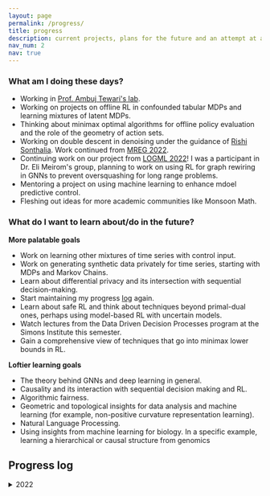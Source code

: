 ```yaml
---
layout: page
permalink: /progress/
title: progress
description: current projects, plans for the future and an attempt at a progress log.
nav_num: 2
nav: true
---
```

### What am I doing these days?
* Working in [Prof. Ambuj Tewari's lab](https://ambujtewari.github.io/).
* Working on projects on offline RL in confounded tabular MDPs and learning mixtures of latent MDPs.
* Thinking about minimax optimal algorithms for offline policy evaluation and the role of the geometry of action sets.
* Working on double descent in denoising under the guidance of [Rishi Sonthalia](https://sites.google.com/umich.edu/rsonthal/home?authuser=0). Work continued from [MREG 2022](https://sites.google.com/umich.edu/mreg-2022/home).
* Continuing work on our project from [LOGML 2022](https://www.logml.ai/)! I was a participant in Dr. Eli Meirom's group, planning to work on using RL for graph rewiring in GNNs to prevent oversquashing for long range problems.
* Mentoring a project on using machine learning to enhance mdoel predictive control.
* Fleshing out ideas for more academic communities like Monsoon Math.

### What do I want to learn about/do in the future?
**More palatable goals**
* Work on learning other mixtures of time series with control input.
* Work on generating synthetic data privately for time series, starting with MDPs and Markov Chains.
* Learn about differential privacy and its intersection with sequential decision-making.
* Start maintaining my progress [log](log) again.
* Learn about safe RL and think about techniques beyond primal-dual ones, perhaps using model-based RL with uncertain models.
* Watch lectures from the Data Driven Decision Processes program at the Simons Institute this semester.
* Gain a comprehensive view of techniques that go into minimax lower bounds in RL.

**Loftier learning goals**
* The theory behind GNNs and deep learning in general.
* Causality and its interaction with sequential decision making and RL.
* Algorithmic fairness.
* Geometric and topological insights for data analysis and machine learning (for example, non-positive curvature representation learning).
* Natural Language Processing.
* Using insights from machine learning for biology. In a specific example, learning a hierarchical or causal structure from genomics 

## Progress log

<details>
  <summary markdown="span"> 2022 </summary>
    
<details>
  <summary markdown="span"> March 2022 </summary>
 <details>
  <summary markdown="span"> March 6 </summary>
  Finished setting up my website and applying to a fellowship. Reviewed Math 626 material, worked out all of the assignment besides Q.1., which seems to be presenting issues.
</details>
   <details>
  <summary markdown="span"> March 7 </summary>
  Outside of a day full of classes and talks, spent about 3 hours ironing out Q.1., which proved to be non-trivial, and discovered an error in my solution to Q.4. Eventually talked to a student who said they saw the first passage decomposition being used in Q.4, which worked out very nicely. Read about some practical issues with RL research to mentally prepare myself before launching back into reading Sutton/Barto and following Silver's RL course.
</details>
  <details>
  <summary markdown="span"> March 8 </summary>
  Wrote up and submitted my assignment, attended Math 626. We constructed the stationary distribution for an irreducible Markov chain with a positively recurrent state. Started talking about periods of Markov chains and aperiodic Makrov chains. Completed Chapter 3 of Sutton/Barto and reviewed chapter 2, added my questions to Workflowy. Alekh Agarwal et al's RL theory book seems way more mathematically sound and attractive. Once I get a general overview of things from Sutton/Barto and Silver, I'll go to that book.
</details>
  <details>
  <summary markdown="span"> March 9, 10 and 11 </summary>
  Corrected mistakes in my Math 626 assignment, almost finished the Math 597 assignment due next week. Read part of Rishi Sonthalia's TreeRep paper. Love how they're leveraging the finite combinatorial possiblities in a tree stemming from Gromov products! Will finish this over the weekend. Read a bulk of chapter 1 of the AJKS RL theory book, finished chapter 4 of Sutton/Barto and went through some of chapter 5. Glanced at Chen and Poor's paper on learning mixtures of linear dynamical systems sample efficiently, which seems like a fun problem! Also found Vidyasagar's notes on RL, which seem nice. Talked to a few more people about my changing interests, got more advice and got my exploration of RL and statistical learning theory greenlit by one more relevant entity in the math department.
</details>
  <details>
  <summary markdown="span"> March 12-21 </summary>
  Completed and submitted the 597 assignment, read more AJKS and Sutton/Barto, took a segue into importance sampling and statistical theory (Slustky's theorem, the delta method, etc). Read Chapter 4 and about half of Chapter 5 of Sutton/Barto. Completed implementing the GUI for py_knots. Added an implementation of Casson-Gordon invariants. Thought more about using Chen and Poor's ideas for learning confounded MDPs (met the undergrad involved in the project). Read about the optimal solution to the gambling problem (from How To Gamble If You Must, adapted from the book on inequalities for stochastic processes).
</details>
  <details>
  <summary markdown="span"> March 22-24 </summary>
  Completed and submitted another 597 assignment. Completed chapter 5 of Sutton Barto and formulated some questions I had with greater precision. Read the proof of MCES convergence for stochastic feed forwards MDPs as given by Che Wang and Keith Ross. The idea is nice, but I'd also like to understand the counterexamples to the general convergence of MCES someday. Read Rishi Sonthalia's TreeRep paper, which was fun! Graded Math 116 exams. Contacted a few more people for advice about switching into RL/ML and data analysis work. Talked to my housemate Max about my fleshing out my idea for a "six degrees of wikipedia" version of semantle. Removed Casson-Gordon invariants from py_knots, because of various technicalities in its use and the lack of a wide audience for it.
  </details>
  <details>
  <summary markdown="span"> March 25-April 2 </summary>
  Explained Rishi's TreeRep paper to Alex, derived a possible distortion bound for TreeRep based on Gromov's tree approximation algorithm from 1987 *which Alex pointed me to). Worked out some initial ideas for a related problem that Rishi told me about. Completed Part I of Sutton and Barto (so chapters 6, 7 and 8), which covers all of their treatment of tabular RL. Watched David Silver's Lectures 1-5. Looked up the proof of convergence of generalized Q-learning in the GMDP paper by Littman and Szepesvari, tried to pin down the bottlenecks for convergence rates. Seems to involve convergence rates for the Robbins-Monro type fixed point approximation algorithm. Is that the bottleneck for convergence rates? Looked up a few other early papers in RL. Completed another 597 assignment. Added clarifications in an earlier assignment and corrected some mistakes in the new one. Prepared and gave my talk on entropy in topological and measure-preserving dynamical systems. 
</details>
  </details>
 <details>
   <summary markdown="span"> April 2022 </summary>
   <details>
  <summary markdown="span"> April 3-April 11 </summary>
  Completed Chapter 9 and 10 of Sutton Barto along with Lecture 6 of Silver's course. Attended both the talks in the Tuesday virtual RL theory seminar. Lots of questions about agnostic questions for RL, stability of offline RL, etc. Completed 2 more 597 assignments (done with all 597 assignments now). Hopefully solved most of the 626 assignment, up to smoothing out some details. Will write it down now. Reviewing 626 as well. Briefly read about differential privacy. Not a supremely productive week for my RL reading.
</details>
<details>
<summary markdown="span"> April 12-April 30 (morning) </summary>
  Complete chapters 11 and 13 of Sutton Barto and skimmed chapter 12 (more or less completing Part I and II of the book), along with lecture 7 of Silver's course and Emma Brunskill's tutorial on offline RL. Read through some of Csaba Szepesvari's notes from his RL theory graduate course. Completed and submitted the last 626 assignment, took the 597 exam. Wrapped up teaching and grading, proctored the Math 116 final and graded finals with other instructors. Met Prof. Tewari, read half of the NeurIPS 2016 paper on learning mixtures of Markov chains from 3-trails. I have a question about a certain sample complexity bound for estimating a key matrix used in their algorithm (I think it can be reduced?). Read parts of William Hamilton's graph representation learning book to get introduced to GNNs. Read the first bottlenecks and over-squashing paper for applying to LOGML, reading the second one now (on Stochastic discrete Ricci flow). Super excited! Skimming some introductions to optimal transport to better understand Wasserstein distance and how it relates to discrete notions of Ricci curvature (like Ollivier curvature). </details>
</details>
  <details>
    <summary markdown="span"> May 2022 </summary>
    Unaccounted for, sorry. Lost track of my website.
  </details>
    <details>
  <summary markdown="span"> June 2022 </summary>
  <details>
    <summary markdown="span"> June 1-June 20 </summary>
    Unaccounted for. Too busy to update this website,
</details>
</details>
    
  
